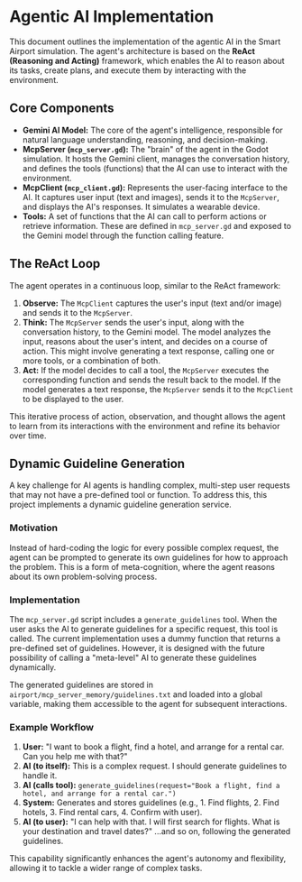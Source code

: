 # Agentic AI Implementation

This document outlines the implementation of the agentic AI in the Smart Airport simulation. The agent's architecture is based on the **ReAct (Reasoning and Acting)** framework, which enables the AI to reason about its tasks, create plans, and execute them by interacting with the environment.

## Core Components

*   **Gemini AI Model:** The core of the agent's intelligence, responsible for natural language understanding, reasoning, and decision-making.
*   **McpServer (`mcp_server.gd`):** The "brain" of the agent in the Godot simulation. It hosts the Gemini client, manages the conversation history, and defines the tools (functions) that the AI can use to interact with the environment.
*   **McpClient (`mcp_client.gd`):** Represents the user-facing interface to the AI. It captures user input (text and images), sends it to the `McpServer`, and displays the AI's responses. It simulates a wearable device.
*   **Tools:** A set of functions that the AI can call to perform actions or retrieve information. These are defined in `mcp_server.gd` and exposed to the Gemini model through the function calling feature.

## The ReAct Loop

The agent operates in a continuous loop, similar to the ReAct framework:

1.  **Observe:** The `McpClient` captures the user's input (text and/or image) and sends it to the `McpServer`.
2.  **Think:** The `McpServer` sends the user's input, along with the conversation history, to the Gemini model. The model analyzes the input, reasons about the user's intent, and decides on a course of action. This might involve generating a text response, calling one or more tools, or a combination of both.
3.  **Act:** If the model decides to call a tool, the `McpServer` executes the corresponding function and sends the result back to the model. If the model generates a text response, the `McpServer` sends it to the `McpClient` to be displayed to the user.

This iterative process of action, observation, and thought allows the agent to learn from its interactions with the environment and refine its behavior over time.

## Dynamic Guideline Generation

A key challenge for AI agents is handling complex, multi-step user requests that may not have a pre-defined tool or function. To address this, this project implements a dynamic guideline generation service.

### Motivation

Instead of hard-coding the logic for every possible complex request, the agent can be prompted to generate its own guidelines for how to approach the problem. This is a form of meta-cognition, where the agent reasons about its own problem-solving process.

### Implementation

The `mcp_server.gd` script includes a `generate_guidelines` tool. When the user asks the AI to generate guidelines for a specific request, this tool is called. The current implementation uses a dummy function that returns a pre-defined set of guidelines. However, it is designed with the future possibility of calling a "meta-level" AI to generate these guidelines dynamically.

The generated guidelines are stored in `airport/mcp_server_memory/guidelines.txt` and loaded into a global variable, making them accessible to the agent for subsequent interactions.

### Example Workflow

1.  **User:** "I want to book a flight, find a hotel, and arrange for a rental car. Can you help me with that?"
2.  **AI (to itself):** This is a complex request. I should generate guidelines to handle it.
3.  **AI (calls tool):** `generate_guidelines(request="Book a flight, find a hotel, and arrange for a rental car.")`
4.  **System:** Generates and stores guidelines (e.g., 1. Find flights, 2. Find hotels, 3. Find rental cars, 4. Confirm with user).
5.  **AI (to user):** "I can help with that. I will first search for flights. What is your destination and travel dates?"
...and so on, following the generated guidelines.

This capability significantly enhances the agent's autonomy and flexibility, allowing it to tackle a wider range of complex tasks.